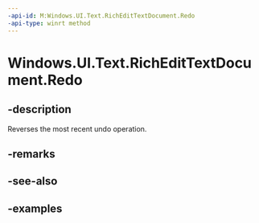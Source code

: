 ```yaml
---
-api-id: M:Windows.UI.Text.RichEditTextDocument.Redo
-api-type: winrt method
---
```


<!-- Method syntax.
public void RichEditTextDocument.Redo()
-->

# Windows.UI.Text.RichEditTextDocument.Redo


## -description

Reverses the most recent undo operation.



## -remarks

## -see-also

## -examples

